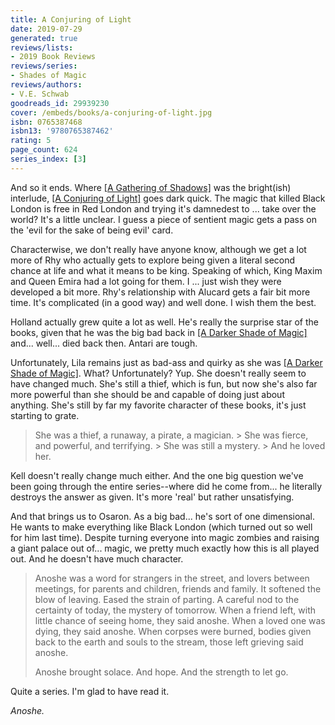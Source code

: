 ```yaml
---
title: A Conjuring of Light
date: 2019-07-29
generated: true
reviews/lists:
- 2019 Book Reviews
reviews/series:
- Shades of Magic
reviews/authors:
- V.E. Schwab
goodreads_id: 29939230
cover: /embeds/books/a-conjuring-of-light.jpg
isbn: 0765387468
isbn13: '9780765387462'
rating: 5
page_count: 624
series_index: [3]
---
```

And so it ends. Where [[A Gathering of Shadows]]() was the bright(ish) interlude, [[A Conjuring of Light]]() goes dark quick. The magic that killed Black London is free in Red London and trying it's damnedest to ... take over the world? It's a little unclear. I guess a piece of sentient magic gets a pass on the 'evil for the sake of being evil' card.  

Characterwise, we don't really have anyone know, although we get a lot more of Rhy who actually gets to explore being given a literal second chance at life and what it means to be king. Speaking of which, King Maxim and Queen Emira had a lot going for them. I ... just wish they were developed a bit more. Rhy's relationship with Alucard gets a fair bit more time. It's complicated (in a good way) and well done. I wish them the best.  

<!--more-->

Holland actually grew quite a lot as well. He's really the surprise star of the books, given that he was the big bad back in [[A Darker Shade of Magic]]() and... well... died back then. Antari are tough.  

Unfortunately, Lila remains just as bad-ass and quirky as she was [[A Darker Shade of Magic]](). What? Unfortunately? Yup. She doesn't really seem to have changed much. She's still a thief, which is fun, but now she's also far more powerful than she should be and capable of doing just about anything. She's still by far my favorite character of these books, it's just starting to grate.  

> She was a thief, a runaway, a pirate, a magician.   > She was fierce, and powerful, and terrifying.   > She was still a mystery.   > And he loved her.  

Kell doesn't really change much either. And the one big question we've been going through the entire series--where did he come from... he literally destroys the answer as given. It's more 'real' but rather unsatisfying.  

And that brings us to Osaron. As a big bad... he's sort of one dimensional. He wants to make everything like Black London (which turned out so well for him last time). Despite turning everyone into magic zombies and raising a giant palace out of... magic, we pretty much exactly how this is all played out. And he doesn't have much character.  

> Anoshe was a word for strangers in the street, and lovers between meetings, for parents and children, friends and family. It softened the blow of leaving. Eased the strain of parting. A careful nod to the certainty of today, the mystery of tomorrow. When a friend left, with little chance of seeing home, they said anoshe. When a loved one was dying, they said anoshe. When corpses were burned, bodies given back to the earth and souls to the stream, those left grieving said anoshe.  
>
> Anoshe brought solace. And hope. And the strength to let go.  

Quite a series. I'm glad to have read it.  

_Anoshe._